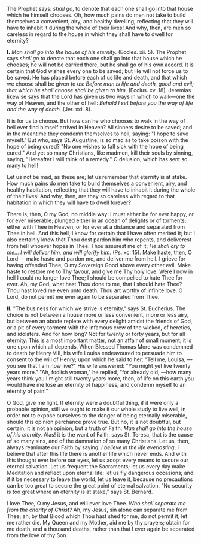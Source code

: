 
The Prophet says: *shall go*, to denote that each one shall go into that house which he himself chooses. Oh, how much pains do men not take to build themselves a convenient, airy, and healthy dwelling, reflecting that they will have to inhabit it during the whole of their lives! And why, then, are men so careless in regard to the house in which they shall have to dwell for eternity?

**I\.** *Man shall go into the house of his eternity.* (Eccles. xii. 5). The Prophet says *shall go* to denote that each one shall go into that house which he chooses; he will not be carried there, but he shall go of his own accord. It is certain that God wishes every one to be saved; but He will not force us to be saved. He has placed before each of us life and death, and that which we choose shall be given to us: *Before man is life and death, good and evil; that which he shall choose shall be given to him.* (Ecclus. xv. 18). Jeremias likewise says that the Lord has given us two ways in which to walk—one the way of Heaven, and the other of hell: *Behold I set before you the way of life and the way of death.* (Jer. xxi. 8).

It is for us to choose. But how can he who chooses to walk in the way of hell ever find himself arrived in Heaven? All sinners desire to be saved; and in the meantime they condemn themselves to hell, saying: \"I hope to save myself.\" But who, says St. Augustine, is so mad as to take poison with the hope of being cured? \"No one wishes to fall sick with the hope of being cured.\" And yet so many Christians, like madmen, kill their souls by sinning, saying, \"Hereafter I will think of a remedy.\" O delusion, which has sent so many to hell!

Let us not be mad, as these are; let us remember that eternity is at stake. How much pains do men take to build themselves a convenient, airy, and healthy habitation, reflecting that they will have to inhabit it during the whole of their lives! And why, then, are they so careless with regard to that habitation in which they will have to dwell forever?

There is, then, O my God, no middle way: I must either be for ever happy, or for ever miserable; plunged either in an ocean of delights or of torments; either with Thee in Heaven, or for ever at a distance and separated from Thee in hell. And this hell, I know for certain that I have often merited it; but I also certainly know that Thou dost pardon him who repents, and deliverest from hell whoever hopes in Thee. Thou assurest me of it; *He shall cry to me... I will deliver him, and will glorify him.* (Ps. xc. 15). Make haste, then, O Lord — make haste and pardon me, and deliver me from hell. I grieve for having offended Thee, O my Sovereign Good above every other evil. Make haste to restore me to Thy favour, and give me Thy holy love. Were I now in hell I could no longer love Thee; I should be compelled to hate Thee for ever. Ah, my God, what hast Thou done to me, that I should hate Thee? Thou hast loved me even unto death; Thou art worthy of infinite love. O Lord, do not permit me ever again to be separated from Thee.

**II\.** \"The business for which we strive is eternity,\" says St. Eucherius. The choice is not between a house more or less convenient, more or less airy, but between an abode replete with every delight amidst the friends of God, or a pit of every torment with the infamous crew of the wicked, of heretics, and idolaters. And for how long? Not for twenty or forty years, but for all eternity. This is a most important matter, not an affair of small moment; it is one upon which all depends. When Blessed Thomas More was condemned to death by Henry VIII, his wife Louisa endeavoured to persuade him to consent to the will of Henry; upon which he said to her: \"Tell me, Louisa, —you see that I am now live?\" His wife answered: \"You might yet live twenty years more.\" \"Ah, foolish woman,\" he replied, \"for already old, —how many years think you I might still twenty years more, then, of life on this earth you would have me lose an eternity of happiness, and condemn myself to an eternity of pain!\"

O God, give me light. If eternity were a doubtful thing, if it were only a probable opinion, still we ought to make it our whole study to live well, in order not to expose ourselves to the danger of being eternally miserable, should this opinion perchance prove true. But no, it is not doubtful, but certain; it is not an opinion, but a truth of Faith: *Man shall go into the house of his eternity.* Alas! it is the want of Faith, says St. Teresa, that is the cause of so many sins, and of the damnation of so many Christians. Let us, then, always reanimate our Faith by saying, *I believe in the life everlasting*; I believe that after this life there is another life which never ends. And with this thought ever before our eyes, let us adopt every means to secure our eternal salvation. Let us frequent the Sacraments; let us every day make Meditation and reflect upon eternal life; let us fly dangerous occasions; and if it be necessary to leave the world, let us leave it, because no precautions can be too great to secure the great point of eternal salvation. \"No security is too great where an eternity is at stake,\" says St. Bernard.

I love Thee, O my Jesus, and will ever love Thee. *Who shall separate me from the charity of Christ?* Ah, my Jesus, sin alone can separate me from Thee; ah, by that Blood which Thou hast shed for me, do not permit it; let me rather die. My Queen and my Mother, aid me by thy prayers; obtain for me death, and a thousand deaths, rather than that I ever again be separated from the love of thy Son.

